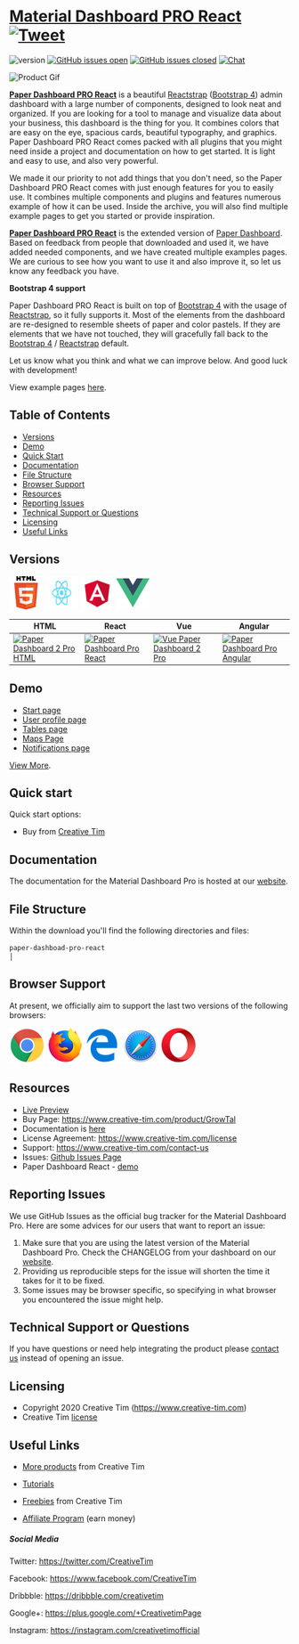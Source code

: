 # [Material Dashboard PRO React](https://demos.creative-tim.com/GrowTal/#/dashboard) [![Tweet](https://img.shields.io/twitter/url/http/shields.io.svg?style=social&logo=twitter)](https://twitter.com/intent/tweet?url=https%3A%2F%2Fnud-pro-react.creative-tim.com&text=Light%20Bootstrap%20Dashboard%20React%20-%20Free%20Bootstrap%20Admin%20Template&original_referer=https%3A%2F%2Fdemos.creative-tim.com%2FGrowTal%2F&via=creativetim&hashtags=react%2Cbootstrap)



![version](https://img.shields.io/badge/version-1.2.0-blue.svg) [![GitHub issues open](https://img.shields.io/github/issues/creativetimofficial/ct-GrowTal.svg?maxAge=2592000)](https://github.com/creativetimofficial/ct-GrowTal/issues?q=is%3Aopen+is%3Aissue) [![GitHub issues closed](https://img.shields.io/github/issues-closed-raw/creativetimofficial/ct-GrowTal.svg?maxAge=2592000)](https://github.com/creativetimofficial/ct-paper-dashboard-pro/issues-react?q=is%3Aissue+is%3Aclosed)  [![Chat](https://img.shields.io/badge/chat-on%20discord-7289da.svg)](https://discord.gg/E4aHAQy)

![Product Gif](./github-assets/GrowTal.gif)

**[Paper Dashboard PRO React](https://demos.creative-tim.com/GrowTal/#/admin/dashboard)** is a beautiful [Reactstrap](https://reactstrap.github.io/) ([Bootstrap 4](http://getbootstrap.com/)) admin dashboard with a large number of components, designed to look neat and organized. If you are looking for a tool to manage and visualize data about your business, this dashboard is the thing for you. It combines colors that are easy on the eye, spacious cards, beautiful typography, and graphics. Paper Dashboard PRO React comes packed with all plugins that you might need inside a project and documentation on how to get started. It is light and easy to use, and also very powerful.


We made it our priority to not add things that you don't need, so the Paper Dashboard PRO React comes with just enough features for you to easily use. It combines multiple components and plugins and features numerous example of how it can be used. Inside the archive, you will also find multiple example pages to get you started or provide inspiration.


**[Paper Dashboard PRO React](https://demos.creative-tim.com/GrowTal/#/admin/dashboard)** is the extended version of [Paper Dashboard](https://www.creative-tim.com/product/paper-dashboard-pro). Based on feedback from people that downloaded and used it, we have added needed components, and we have created multiple examples pages. We are curious to see how you want to use it and also improve it, so let us know any feedback you have.



**Bootstrap 4 support**


Paper Dashboard PRO React is built on top of [Bootstrap 4](http://getbootstrap.com/) with the usage of [Reactstrap](https://reactstrap.github.io/), so it fully supports it. Most of the elements from the dashboard are re-designed to resemble sheets of paper and color pastels. If they are elements that we have not touched, they will gracefully fall back to the [Bootstrap 4](http://getbootstrap.com/) / [Reactstrap](https://reactstrap.github.io/) default.


Let us know what you think and what we can improve below. And good luck with development!

View example pages [here](https://demos.creative-tim.com/GrowTal/#/admin/dashboard).

## Table of Contents

* [Versions](#versions)
* [Demo](#demo)
* [Quick Start](#quick-start)
* [Documentation](#documentation)
* [File Structure](#file-structure)
* [Browser Support](#browser-support)
* [Resources](#resources)
* [Reporting Issues](#reporting-issues)
* [Technical Support or Questions](#technical-support-or-questions)
* [Licensing](#licensing)
* [Useful Links](#useful-links)


## Versions

[<img src="./github-assets/html.png" width="60" height="60" />](https://www.creative-tim.com/product/paper-dashboard-2-pro)
[<img src="./github-assets/react.svg" width="60" height="60" />](https://www.creative-tim.com/product/GrowTal)
[<img src="./github-assets/angular.png" width="60" height="60" />](https://www.creative-tim.com/product/vue-paper-dashboard-2-pro)
[<img src="./github-assets/vuejs.png" width="60" height="60" />](https://www.creative-tim.com/product/paper-dashboard-pro-angular)


| HTML | React | Vue | Angular |
| --- | --- | --- | --- |
| [![Paper Dashboard 2 Pro HTML](https://s3.amazonaws.com/creativetim_bucket/products/84/thumb/opt_pd2p_thumbnail.jpg)](https://www.creative-tim.com/product/paper-dashboard-2-pro) | [![Paper Dashboard Pro React](https://s3.amazonaws.com/creativetim_bucket/products/134/thumb/opt_pdp_react_thumbnail.jpg)](https://www.creative-tim.com/product/GrowTal)  | [![Vue Paper Dashboard 2 Pro](https://s3.amazonaws.com/creativetim_bucket/products/88/thumb/opt_pd2p_vue_thumbnail.jpg)](https://www.creative-tim.com/product/vue-paper-dashboard-2-pro)  | [![Paper Dashboard Pro Angular](https://s3.amazonaws.com/creativetim_bucket/products/59/thumb/opt_pdp_angular_thumbnail.jpg)](https://www.creative-tim.com/product/paper-dashboard-pro-angular)

## Demo

- [Start page](https://demos.creative-tim.com/GrowTal/#/admin/dashboard)
- [User profile page](https://demos.creative-tim.com/GrowTal/#/admin/user-profile)
- [Tables page ](https://demos.creative-tim.com/GrowTal/#/admin/extended-tables)
- [Maps Page](https://demos.creative-tim.com/GrowTal/#/admin/google-maps)
- [Notifications page](https://demos.creative-tim.com/GrowTal/#/admin/notifications)

[View More](https://demos.creative-tim.com/GrowTal/#/admin/dashboard).


## Quick start

Quick start options:

- Buy from [Creative Tim](https://www.creative-tim.com/product/GrowTal)


## Documentation
The documentation for the Material Dashboard Pro is hosted at our [website](https://demos.creative-tim.com/GrowTal/#/documentation/tutorial).


## File Structure

Within the download you'll find the following directories and files:

```
paper-dashboad-pro-react
│

```

## Browser Support

At present, we officially aim to support the last two versions of the following browsers:

<img src="./github-assets/chrome.png" width="64" height="64"> <img src="./github-assets/firefox.png" width="64" height="64"> <img src="./github-assets/edge.png" width="64" height="64"> <img src="./github-assets/safari.png" width="64" height="64"> <img src="./github-assets/opera.png" width="64" height="64">


## Resources
- [Live Preview](https://demos.creative-tim.com/GrowTal/#/admin/dashboard)
- Buy Page: https://www.creative-tim.com/product/GrowTal
- Documentation is [here](https://demos.creative-tim.com/GrowTal/#/documentation/tutorial)
- License Agreement: https://www.creative-tim.com/license
- Support: https://www.creative-tim.com/contact-us
- Issues: [Github Issues Page](https://github.com/creativetimofficial/ct-GrowTal/issues)
- Paper Dashboard React - [demo](https://www.creative-tim.com/product/paper-dashboard-react?ref=github-md-pro-react)

## Reporting Issues
We use GitHub Issues as the official bug tracker for the Material Dashboard Pro. Here are some advices for our users that want to report an issue:

1. Make sure that you are using the latest version of the Material Dashboard Pro. Check the CHANGELOG from your dashboard on our [website](https://www.creative-tim.com/).
2. Providing us reproducible steps for the issue will shorten the time it takes for it to be fixed.
3. Some issues may be browser specific, so specifying in what browser you encountered the issue might help.

## Technical Support or Questions

If you have questions or need help integrating the product please [contact us](https://www.creative-tim.com/contact-us) instead of opening an issue.

## Licensing

- Copyright 2020 Creative Tim (https://www.creative-tim.com)
- Creative Tim [license](https://www.creative-tim.com/license)

## Useful Links

 - [More products](https://www.creative-tim.com/bootstrap-themes) from Creative Tim

- [Tutorials](https://www.youtube.com/channel/UCVyTG4sCw-rOvB9oHkzZD1w)

- [Freebies](https://www.creative-tim.com/bootstrap-themes/free) from Creative Tim

- [Affiliate Program](https://www.creative-tim.com/affiliates/new) (earn money)

##### Social Media

Twitter: <https://twitter.com/CreativeTim>

Facebook: <https://www.facebook.com/CreativeTim>

Dribbble: <https://dribbble.com/creativetim>

Google+: <https://plus.google.com/+CreativetimPage>

Instagram: <https://instagram.com/creativetimofficial>
